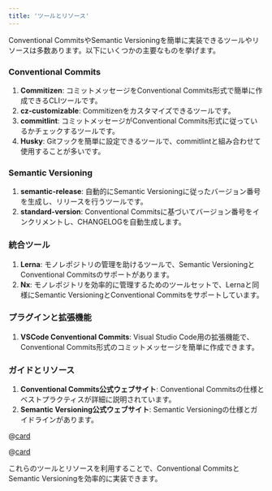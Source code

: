 ```yaml
---
title: 'ツールとリソース'
---
```


Conventional CommitsやSemantic Versioningを簡単に実装できるツールやリソースは多数あります。以下にいくつかの主要なものを挙げます。

### Conventional Commits

1. **Commitizen**: コミットメッセージをConventional Commits形式で簡単に作成できるCLIツールです。
2. **cz-customizable**: Commitizenをカスタマイズできるツールです。
3. **commitlint**: コミットメッセージがConventional Commits形式に従っているかチェックするツールです。
4. **Husky**: Gitフックを簡単に設定できるツールで、commitlintと組み合わせて使用することが多いです。

### Semantic Versioning

1. **semantic-release**: 自動的にSemantic Versioningに従ったバージョン番号を生成し、リリースを行うツールです。
2. **standard-version**: Conventional Commitsに基づいてバージョン番号をインクリメントし、CHANGELOGを自動生成します。

### 統合ツール

1. **Lerna**: モノレポジトリの管理を助けるツールで、Semantic VersioningとConventional Commitsのサポートがあります。
2. **Nx**: モノレポジトリを効率的に管理するためのツールセットで、Lernaと同様にSemantic VersioningとConventional Commitsをサポートしています。

### プラグインと拡張機能

1. **VSCode Conventional Commits**: Visual Studio Code用の拡張機能で、Conventional Commits形式のコミットメッセージを簡単に作成できます。

### ガイドとリソース

1. **Conventional Commits公式ウェブサイト**: Conventional Commitsの仕様とベストプラクティスが詳細に説明されています。
2. **Semantic Versioning公式ウェブサイト**: Semantic Versioningの仕様とガイドラインがあります。

@[card](https://www.conventionalcommits.org/ja/v1.0.0/)

@[card](https://semver.org/lang/ja/)

これらのツールとリソースを利用することで、Conventional CommitsとSemantic Versioningを効率的に実装できます。
